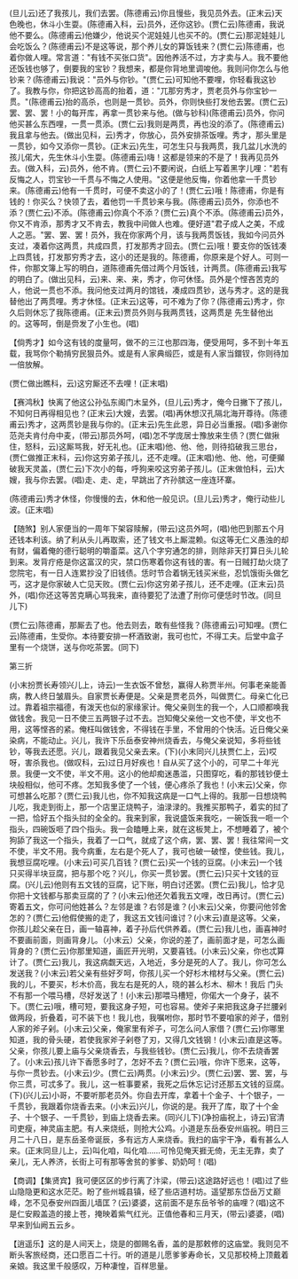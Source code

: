 <!-- { "loadSidebar": true } -->
(旦儿云)还了我孩儿，我们去罢。(陈德甫云)你且慢些，我见员外去。(正末云)天色晚也，休斗小生耍。(陈德甫入科，云)员外，还你这钞。(贾仁云)陈德甫，我说他不要么。(陈德甫云)他嫌少，他说买个泥娃娃儿也买不的。(贾仁云)那泥娃娃儿会吃饭么？(陈德甫云)不是这等说，那个养儿女的算饭钱来？(贾仁云)陈德甫，也着你做人哩。常言道："有钱不买张口货"。因他养活不过，方才卖与人。我不要他还饭钱也够了，倒要我的宝钞？我想来，都是你背地里调唆他。我则问你怎么与他钞来？(陈德甫云)我说："员外与你钞。"(贾仁云)可知他不要哩，你轻看我这钞了。我教与你，你把这钞高高的抬着，道："兀那穷秀才，贾老员外与你宝钞一贯。"(陈德甫云)抬的高杀，也则是一贯钞。员外，你则快些打发他去罢。(贾仁云)罢、罢、罢！小的每开库，再拿一贯钞来与他。(做与钞科)(陈德甫云)员外，你问他买甚么东西哩，一贯一贯添。(贾仁云)我则是两贯，再也没的添了。(陈德甫云)我且拿与他去。(做出见科，云)秀才，你放心，员外安排茶饭哩。秀才，那头里是一贯钞，如今又添你一贯钞。(正末云)先生，可怎生只与我两贯，我几盆儿水洗的孩儿偌大，先生休斗小生耍。(陈德甫云)嗨！这都是领来的不是了！我再见员外去。(做入科，云)员外，他不肯。(贾仁云)不要闲说，白纸上写着黑字儿哩："若有反悔之人，罚宝钞一千贯与不悔之人使用。"这便是他反悔，你着他拿一千贯钞来。(陈德甫云)他有一千贯时，可便不卖这小的了！(贾仁云)哦！陈德甫，你是有钱的！你买么？快领了去，着他罚一千贯钞来与我。(陈德甫云)员外，你添也不添？(贾仁云)不添。(陈德甫云)你真个不添？(贾仁云)真个不添。(陈德甫云)员外，你又不肯添，那秀才又不肯去，教我中间做人也难。便好道"君子成人之美，不成人之恶。"罢、罢、罢！员外，我在你家两个月，该与我两贯饭钱，我如今问员外支过，凑着你这两贯，共成四贯，打发那秀才回去。(贾仁云)哦！要支你的饭钱凑上四贯钱，打发那穷秀才去，这小的还是我的。陈德甫，你原来是个好人。可则一件，你那文簿上写的明白，道陈德甫先借过两个月饭钱，计两贯。(陈德甫云)我写的明白了。(做出见科，云)来、来、来，秀才，你可休怪。员外是个悭吝苦克的人，他说一贯也不添。我问他支过两月的馆钱，凑成四贯钞，送与秀才。这的是我替他出了两贯哩。秀才休怪。(正末云)这等，可不难为了你？(陈德甫云)秀才，你久后则休忘了我陈德甫。(正末云)贾员外则与我两贯钱，这两贯是
先生替他出的。这等呵，倒是赍发了小生也。(唱)

【倘秀才】如今这有钱的度量呵，做不的三江也那四海，便受用呵，多不到十年五载，我骂你个勒掯穷民狠员外。或是有人家典缎匹，或是有人家当鐶钗，你则待加一倍放解。

(贾仁做出瞧科，云)这穷厮还不去哩！(正末唱)

【赛鸿秋】快离了他这公孙弘东阁门木呈外，(旦儿云)秀才，俺今日撇下了孩儿，不知何日再得相见也？(正末云)大嫂，去罢。(唱)再休想汉孔隔北海开尊待。(陈德甫云)秀才，这两贯钞是我与你的。(正末云)先生此恩，异日必当重报。(唱)多谢你范尧夫肯付舟中麦，(带云)那员外呵，(唱)怎不学庞居士豫放来生债？(贾仁做揪住，怒科，云)这厮骂我，好无礼也。(正末唱)他、他、他，则待掐破我三思台，(贾仁做推正末科，云)你这穷弟子孩儿，还不走哩。(正末唱)他、他、他，可便攧破我天灵盖，(贾仁云)下次小的每，呼狗来咬这穷弟子孩儿。(正末做怕科，云)大嫂，我与你去罢。(唱)走、走、走，早跳出了齐孙膑这一座连环寨。

(陈德甫云)秀才休怪，你慢慢的去，休和他一般见识。(旦儿云)秀才，俺行动些儿波。(正末唱)

【随煞】别人家便当的一周年下架容赎解，(带云)这员外呵，(唱)他巴到那五个月还钱本利该。纳了利从头儿再取索，还了钱文书上厮混赖。似这等无仁义愚浊的却有财，偏着俺的德行聪明的嚼齑菜。这八个字穷通怎的排，则除非天打算日头儿轮到来。发背疔疮是你这富汉的灾，禁口伤寒着你这有钱的害。有一日贼打劫火烧了您院宅，有一日人连累抄没了旧钱债。恁时节合着锅无钱买米些，忍饥饿街头做乞丐，这才是你家破人亡见天败。(贾仁云)你这穷弟子孩儿，还不走哩。(正末云)员外，(唱)你还这等苦克瞒心骂我来，直待要犯了法遭了刑你可便恁时节改。(同旦儿下)

(贾仁云)陈德甫，那厮去了也。他去则去，敢有些怪我？(陈德甫云)可知哩。(贾仁云)陈德甫，生受你。本待要安排一杯酒致谢，我可也忙，不得工夫。后堂中盒子里有一个烧饼，送与你吃茶罢。(同下)

第三折

(小末扮贾长寿领兴儿上，诗云)一生衣饭不曾愁，赢得人称贾半州。何事老亲能善病，教人终日皱眉头。自家贾长寿便是。父亲是贾老员外，叫做贾仁。母亲亡化已过。靠着祖宗福德，有泼天也似的家缘家计。俺父亲则生的我一个，人口顺都唤我做钱舍。我见一日不使三五两银子过不去。岂知俺父亲他一文也不使，半文也不用，这等悭吝的紧。俺枉叫做钱舍，不得钱在手里，不曾用的个快活。近日俺父亲染病，不能动止。兴儿，我许下乐岳泰安神州烧香去，与俺父亲说知，多将些钱钞，等我去还愿。兴儿，跟着我见父亲去来。(下)(小末同兴儿扶贾仁上，云)哎呀，害杀我也。(做叹科，云)过日月好疾也！自从买了这个小的，可早二十年光景。我便一文不使，半文不用。这小的他却痴迷愚滥，只图穿吃，看的那钱钞便土块般相似，他可不疼。怎知我多使了一个钱，便心疼杀了我也！(小末云)父亲，你可想甚么吃那？(贾仁云)我儿也，你不知我这病是一口气上得的。我那一日想烧鸭儿吃，我走到街上，那一个店里正烧鸭子，油渌渌的。我推买那鸭子，着实的挝了一把，恰好五个指头挝的全全的。我来到家，我说盛饭来我吃，一碗饭我一咂一个指头，四碗饭咂了四个指头。我一会瞌睡上来，就在这板凳上，不想睡着了，被个狗舔了我这一个指头，我着了一口气，就成了这个病，罢、罢、罢！我往常间一文不使，半文不用。我今病重，左右是个死人了，我可也破一破悭，使些钱。我儿，我想豆腐吃哩。(小末云)可买几百钱？(贾仁云)买一个钱的豆腐。(小末云)一个钱只买得半块豆腐，把与那个吃？兴儿，你买一贯钞罢。(贾仁云)只买十文钱的豆腐。(兴儿云)他则有五文钱的豆腐，记下账，明白讨还罢。(贾仁云)我儿，恰才见你把十文钱都与那卖豆腐的了？(小末云)他还欠着我五文哩，改日再讨。(贾仁云)寄着五文，你可问他姓甚么？左邻是谁？右邻是谁？(小末云)父亲，你要问他邻舍怎的？(贾仁云)他假使搬的走了，我这五文钱问谁讨？(小末云)直是这等。父亲，你孩儿趁父亲在日，画一轴喜神，着子孙后代供养着。(贾仁云)我儿也，画喜神时不要画前面，则画背身儿。（小末云）父亲，你说的差了，画前面才是，可怎么画背身的？(贾仁云)你那里知道，画匠开光明，又要喜钱。(小末云)父亲，你也忒算计了。(贾仁云)我儿，我这病觑天远，入地近，多分是死的人了。我儿，你可怎么发送我？(小末云)若父亲有些好歹呵，你孩儿买一个好杉木棺材与父亲。(贾仁云)我的儿，不要买，杉木价高，我左右是死的人，晓的甚么杉木、柳木！我后
门头不有那一个喂马槽，尽好发送了！(小末云)那喂马槽短，你偌大一个身子，装不下。(贾仁云)哦，槽可短，要我这身子短，可也容易。使斧子来把我这身子拦腰剁做两段，折叠着，可不装下也！我儿也，我嘱咐你，那时节不要咱家的斧子，借别人家的斧子剁。(小末云)父亲，俺家里有斧子，可怎么问人家借？(贾仁云)你哪里知道，我的骨头硬，若使我家斧子剁卷了刃，又得几文钱钢！(小末云)直是这等。父亲，你孩儿要上庙与父亲烧香去，与我些钱钞。(贾仁云)我儿，你不去烧香罢了。(小末云)孩儿许下香愿多时了，怎好不去？(贾仁云)哦，你许下愿来，这等，与你一贯钞去。(小末云)少。(贾仁云)两贯。(小末云)少。(贾仁云)罢、罢、罢，与你三贯，可忒多了。我儿，这一桩事要紧，我死之后休忘记讨还那五文钱的豆腐。(下)(兴儿云)小哥，不要听那老员外。你自去开库，拿着十个金子、十个银子，一千贯钞，我跟着你烧香去来。(小末云)兴儿，你说的是。我开了库，取了十个金子、十个银子、一千贯钞，到庙上烧香去来。(同兴儿下)(净扮庙祝上，诗云)官清司吏瘦，神灵庙主肥。有人来烧纸，则抢大公鸡。小道是东岳泰安州庙祝。明日三月二十八日，是东岳圣帝诞辰，多有远方人来烧香。我扫的庙宇干净，看有甚么人来。(正末同旦儿上，云)叫化咱，叫化咱……可怜见俺天捱无倚，无主无靠，卖了亲儿，无人养济，长街上可有那等舍贫的爹爹、奶奶呵！(唱)

【商调】【集贤宾】我可便区区的步行离了汴梁，(带云)这途路好远也！(唱)过了些山隐隐更和这水茫茫。盼了些州城县镇，经了些店道村坊。遥望那东岱岳万丈巅峰，怎不见泰安州四面儿墙匡？(云)婆婆，这前面不是东岳爷爷的庙哩？(唱)这不是仁安殿盖造的接上苍，掩映着紫气红光。正值他春和三月天，(带云)婆婆，(唱)早来到仙阙五云乡。

【逍遥乐】这的是人间天上，烧是的御赐名香，盖的是那敕修的这庙堂。我则见不断头客旅经商，还口愿百二十行。听的道是儿愿爹爹寿命长，又见那校椅上顶戴着亲娘。我这里千般感叹，万种凄惶，百样思量。

